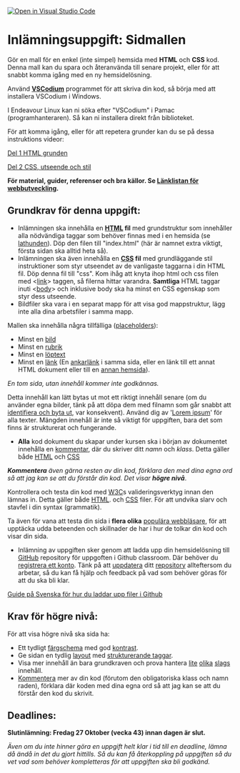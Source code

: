 [![Open in Visual Studio Code](https://classroom.github.com/assets/open-in-vscode-718a45dd9cf7e7f842a935f5ebbe5719a5e09af4491e668f4dbf3b35d5cca122.svg)](https://classroom.github.com/online_ide?assignment_repo_id=11679840&assignment_repo_type=AssignmentRepo)
# Inlämningsuppgift: Sidmallen
Gör en mall för en enkel (inte simpel) hemsida med **HTML** och **CSS** kod. Denna mall kan du spara och återanvända till senare projekt, eller för att snabbt komma igång med en ny hemsidelösning.

Använd **[VSCodium](https://github.com/VSCodium/vscodium/releases/download/1.70.2.22230/VSCodiumSetup-x64-1.70.2.22230.exe)** programmet för att skriva din kod, så börja med att installera VSCodium i Windows.

I Endeavour Linux kan ni söka efter "VSCodium" i Pamac (programhanteraren). Så kan ni installera direkt från biblioteket.

För att komma igång, eller för att repetera grunder kan du se på dessa instruktions videor:

[Del 1 HTML grunden](https://youtu.be/V_Wv4O-5B2c)

[Del 2 CSS, utseende och stil](https://youtu.be/x5D3Gw9WZr8)
 

**För material, guider, referenser och bra källor. Se [Länklistan för webbutveckling](https://gavle-my.sharepoint.com/:w:/g/personal/johan_brink_gavle_se/ESgcVfrFN2xEox0waVAAgtcBn5Y-k08cIKQ82as3-MlrKQ?e=hA4Nkc).**

 
## Grundkrav för denna uppgift:
- Inlämningen ska innehålla en **[HTML](https://www.w3schools.com/html/html_intro.asp) fil** med grundstruktur som innehåller alla nödvändiga taggar som behöver finnas med i en hemsida (se [lathunden](http://brinken.org/webb/html_lathund_bom.html)). Döp den filen till "index.html" (här är namnet extra viktigt, första sidan ska alltid heta så).
- Inlämningen ska även innehålla en **[CSS](https://www.w3schools.com/html/html_css.asp) fil** med grundläggande stil instruktioner som styr utseendet av de vanligaste taggarna i din HTML fil. Döp denna fil till "css". Kom ihåg att knyta ihop html och css filen med <[link](https://www.w3schools.com/tags/tag_link.asp)> taggen, så filerna hittar varandra. **Samtliga** HTML taggar inuti <[body](https://www.w3schools.com/tags/tag_body.asp)> och inklusive body ska ha minst en CSS egenskap som styr dess utseende.
- Bildfiler ska vara i en separat mapp för att visa god mappstruktur, lägg inte alla dina arbetsfiler i samma mapp.

Mallen ska innehålla några tillfälliga ([placeholders](https://placeholder.com/)):
- Minst en [bild](https://www.w3schools.com/tags/tag_img.asp) 
- Minst en [rubrik](https://www.w3schools.com/tags/tag_hn.asp)
- Minst en [löptext](https://www.w3schools.com/html/html_paragraphs.asp)
- Minst en [länk](https://www.w3schools.com/html/html_links.asp) (En [ankarlänk](https://www.w3schools.com/tags/tryit.asp?filename=tryhtml5_a_href_anchor) i samma sida, eller en länk till ett annat HTML dokument eller till en [annan hemsida](https://www.w3schools.com/tags/att_a_target.asp)).

*En tom sida, utan innehåll kommer inte godkännas.*

Detta innehåll kan lätt bytas ut mot ett riktigt innehåll senare (om du använder egna bilder, tänk på att döpa dem med filnamn som går snabbt att [identifiera och byta ut](https://code.visualstudio.com/docs/editor/codebasics#_find-and-replace), var konsekvent). Använd dig av '[Lorem ipsum](https://sv.lipsum.com/)' för alla texter. Mängden innehåll är inte så viktigt för uppgiften, bara det som finns är strukturerat och fungerande.

- **Alla** kod dokument du skapar under kursen ska i början av dokumentet innehålla en [kommentar](https://it-ord.idg.se/ord/kommentar/), där du skriver ditt *namn* och *klass*. Detta gäller både [HTML](https://www.w3schools.com/tags/tag_comment.asp) och [CSS](https://www.w3schools.com/css/css_comments.asp)

***Kommentera** även gärna resten av din kod, förklara den med dina egna ord så att jag kan se att du förstår din kod. Det visar **högre nivå***.

Kontrollera och testa din kod med [W3C](https://www.w3.org/)s valideringsverktyg innan den lämnas in. Detta gäller både [HTML](https://validator.w3.org/#validate_by_upload). och [CSS](https://jigsaw.w3.org/css-validator/#validate_by_upload) filer. För att undvika slarv och stavfel i din syntax (grammatik).

Ta även för vana att testa din sida i **flera olika** [populära webbläsare](https://gs.statcounter.com/browser-market-share), för att upptäcka udda beteenden och skillnader de har i hur de tolkar din kod och visar din sida.

- Inlämning av uppgiften sker genom att ladda upp din hemsidelösning till [GitHub](https://it-ord.idg.se/ord/github/) repository för uppgoften i Github classroom.
Där behöver du [registrera ett konto](https://docs.github.com/en/get-started/signing-up-for-github/signing-up-for-a-new-github-account).
Tänk på att [uppdatera](https://docs.github.com/en/repositories/working-with-files/managing-files/adding-a-file-to-a-repository) ditt [repository](https://it-ord.idg.se/ord/repository/) allteftersom du arbetar, så du kan få hjälp och feedback på vad som behöver göras för att du ska bli klar.

[Guide på Svenska för hur du laddar upp filer i Github](https://gavle-my.sharepoint.com/:w:/g/personal/johan_brink_gavle_se/EYDUOcoFkqJDoEuSHg1plqQBJp9GCm9oHVtypqHvBclT5Q?e=FrQ2Hw)

## Krav för högre nivå:
För att visa högre nivå ska sida ha:
- Ett tydligt [färgschema](http://www.colorsontheweb.com/Color-Theory/Color-Contrast) med god [kontrast](https://contrastchecker.com/).
- Ge sidan en tydlig [layout](https://www.w3schools.com/html/html_layout.asp) med [strukturerande taggar](https://www.w3schools.com/tags/tag_header.asp).
- Visa mer innehåll än bara grundkraven och prova hantera [lite](https://www.w3schools.com/html/html5_audio.asp) [olika](https://www.w3schools.com/html/html5_video.asp) [slags](https://www.w3schools.com/html/html5_canvas.asp) innehåll.
- [Kommentera](https://it-ord.idg.se/ord/kommentar/) mer av din kod (förutom den obligatoriska klass och namn raden), förklara där koden med dina egna ord så att jag kan se att du förstår den kod du skrivit.

 
## Deadlines:
**Slutinlämning: Fredag 27 Oktober (vecka 43) innan dagen är slut.**

*Även om du inte hinner göra en uppgift helt klar i tid till en deadline, lämna då ändå in det du gjort hittills. Så du kan få återkoppling på uppgiften så du vet vad som behöver kompletteras för att uppgiften ska bli godkänd.*
